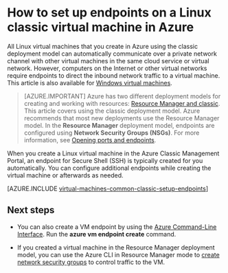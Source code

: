 <properties
	pageTitle="Set up endpoints on a classic Linux VM | Azure"
	description="Learn to set up endpoints for a Linux VM in the Azure Classic Management Portal to allow communication with a Linux virtual machine in Azure"
	services="virtual-machines-linux"
	documentationCenter=""
	authors="cynthn"
	manager="timlt"
	editor=""
	tags="azure-service-management"/>

<tags
	ms.service="virtual-machines-linux"
	ms.workload="infrastructure-services"
	ms.tgt_pltfrm="vm-linux"
	ms.devlang="na"
	ms.topic="article"
	ms.date="07/13/2016"
	wacn.date=""
	ms.author="cynthn"/>

# How to set up endpoints on a Linux classic virtual machine in Azure

All Linux virtual machines that you create in Azure using the classic deployment model can automatically communicate over a private network channel with other virtual machines in the same cloud service or virtual network. However, computers on the Internet or other virtual networks require endpoints to direct the inbound network traffic to a virtual machine. This article is also available for [Windows virtual machines](/documentation/articles/virtual-machines-windows-classic-setup-endpoints/).

> [AZURE.IMPORTANT] Azure has two different deployment models for creating and working with resources:  [Resource Manager and classic](/documentation/articles/resource-manager-deployment-model/).  This article covers using the classic deployment model. Azure recommends that most new deployments use the Resource Manager model. In the **Resource Manager** deployment model, endpoints are configured using **Network Security Groups (NSGs)**. For more information, see [Opening ports and endpoints](/documentation/articles/virtual-machines-linux-nsg-quickstart/).

When you create a Linux virtual machine in the Azure Classic Management Portal, an endpoint for Secure Shell (SSH) is typically created for you automatically. You can configure additional endpoints while creating the virtual machine or afterwards as needed.
 

[AZURE.INCLUDE [virtual-machines-common-classic-setup-endpoints](../../includes/virtual-machines-common-classic-setup-endpoints.md)]

## Next steps

* You can also create a VM endpoint by using the [Azure Command-Line Interface](/documentation/articles/virtual-machines-command-line-tools/). Run the **azure vm endpoint create** command.

* If you created a virtual machine in the Resource Manager deployment model, you can use the Azure CLI in Resource Manager mode to [create network security groups](/documentation/articles/virtual-networks-create-nsg-arm-cli/) to control traffic to the VM.